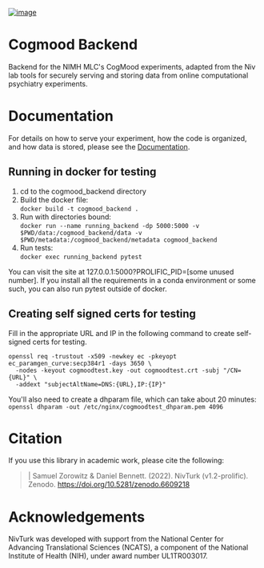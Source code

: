 [![image](https://img.shields.io/github/license/mashape/apistatus.svg)](https://github.com/nivlab/NivLink/blob/master/LICENSE)

# Cogmood Backend

Backend for the NIMH MLC's CogMood experiments, adapted from the Niv
lab tools for securely serving and storing data from online
computational psychiatry experiments.

# Documentation

For details on how to serve your experiment, how the code is organized,
and how data is stored, please see the
[Documentation](https://nivlab.github.io/nivturk).

## Running in docker for testing
1. cd to the cogmood_backend directory
2. Build the docker file:  
    `docker build -t cogmood_backend .`
3. Run with directories bound:  
    `docker run --name running_backend -dp 5000:5000 -v $PWD/data:/cogmood_backend/data -v $PWD/metadata:/cogmood_backend/metadata cogmood_backend`
4. Run tests:  
    `docker exec running_backend pytest`  

You can visit the site at 127.0.0.1:5000?PROLIFIC_PID=[some unused number]. 
If you install all the requirements in a conda environment or some such, 
you can also run pytest outside of docker.

## Creating self signed certs for testing
Fill in the appropriate URL and IP in the following command to create self-signed certs for testing.

```
openssl req -trustout -x509 -newkey ec -pkeyopt ec_paramgen_curve:secp384r1 -days 3650 \
  -nodes -keyout cogmoodtest.key -out cogmoodtest.crt -subj "/CN={URL}" \
  -addext "subjectAltName=DNS:{URL},IP:{IP}"
```

You'll also need to create a dhparam file, which can take about 20 minutes:
`openssl dhparam -out /etc/nginx/cogmoodtest_dhparam.pem 4096`

# Citation

If you use this library in academic work, please cite the following:

> | Samuel Zorowitz & Daniel Bennett. (2022). NivTurk (v1.2-prolific).
>   Zenodo. <https://doi.org/10.5281/zenodo.6609218>

# Acknowledgements

NivTurk was developed with support from the National Center for
Advancing Translational Sciences (NCATS), a component of the National
Institute of Health (NIH), under award number UL1TR003017.
